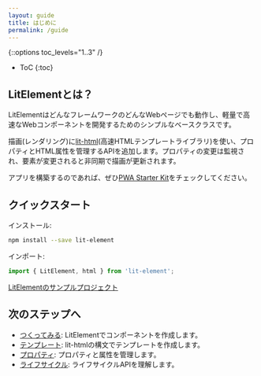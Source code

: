 ```yaml
---
layout: guide
title: はじめに
permalink: /guide
---
```


{::options toc_levels="1..3" /}
* ToC
{:toc}

<!-- original:
## What is LitElement?

LitElement is a simple base class for creating fast, lightweight web components that work in any web page with any framework.

LitElement uses [lit-html](https://lit-html.polymer-project.org/) to render into shadow DOM, and adds API to manage properties and attributes. Properties are observed by default, and elements update asynchronously when their properties change.

To build an app out of LitElement components, check out [PWA Starter Kit](https://pwa-starter-kit.polymer-project.org/).

## Quick start

Install:

```bash
npm install --save lit-element
```

Import:

```js
import { LitElement, html } from 'lit-element';
```

[Download a sample LitElement project](https://github.com/PolymerLabs/start-lit-element).

## Next steps

* [Getting Started](/guide/start): Set up LitElement and create a component.
* [Templates](/guide/templates): Write templates with lit-html syntax.
* [Properties](/guide/properties): Manage properties and attributes.
* [Lifecycle](/guide/lifecycle): Work with the LitElement lifecycle API.

-->
## LitElementとは？

LitElementはどんなフレームワークのどんなWebページでも動作し、軽量で高速なWebコンポーネントを開発するためのシンプルなベースクラスです。

描画(レンダリング)に[lit-html](https://lit-html.polymer-jp.org/)(高速HTMLテンプレートライブラリ)を使い、プロパティとHTML属性を管理するAPIを追加します。プロパティの変更は監視され、要素が変更されると非同期で描画が更新されます。

アプリを構築するのであれば、ぜひ[PWA Starter Kit](https://pwa-starter-kit.polymer-jp.org/)をチェックしてください。

## クイックスタート

インストール:

```bash
npm install --save lit-element
```

インポート:

```js
import { LitElement, html } from 'lit-element';
```

[LitElementのサンプルプロジェクト](https://github.com/PolymerLabs/start-lit-element)

## 次のステップへ

* [つくってみる](/guide/start): LitElementでコンポーネントを作成します。
* [テンプレート](/guide/templates): lit-htmlの構文でテンプレートを作成します。
* [プロパティ](/guide/properties): プロパティと属性を管理します。
* [ライフサイクル](/guide/lifecycle): ライフサイクルAPIを理解します。


